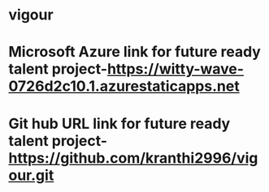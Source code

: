 # vigour

# Microsoft Azure link for future ready talent project-https://witty-wave-0726d2c10.1.azurestaticapps.net
# Git hub URL link for future ready talent project-https://github.com/kranthi2996/vigour.git

